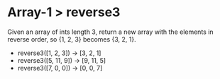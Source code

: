 # Array-1 > reverse3

Given an array of ints length 3, return a new array with the elements in reverse order, so {1, 2, 3} becomes {3, 2, 1}.

- reverse3([1, 2, 3]) → [3, 2, 1]
- reverse3([5, 11, 9]) → [9, 11, 5]
- reverse3([7, 0, 0]) → [0, 0, 7]